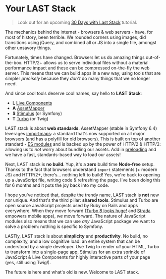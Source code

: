 # Your LAST Stack

> Look out for an upcoming [30 Days with Last Stack](https://symfonycasts.com/screencast/30-days-last)
> tutorial.

The mechanics behind the internet - browsers & web servers - have, for most
of history, been terrible. We rounded corners using images, did transitions using
jQuery, and combined all or JS into a single file, amongst other unsavory things.

Fortunately, times have changed. Browsers let us do amazing things out-of-the-box.
HTTP/2+ allows us to serve individual files without a material performance impact
and these can be compressed on-the-fly the web server. This means that we can build
apps in a new way, using tools that are simpler *precisely* because they
*don't* do many things that we no longer need.

And since cool tools deserve cool names, say hello to **LAST Stack**:

* **L** [Live Components](https://symfony.com/bundles/ux-live-component/current/index.html)
* **A** [AssetMapper](https://symfony.com/doc/current/frontend/asset_mapper.html)
* **S** [Stimulus](https://stimulus.hotwired.dev/) (or Symfony)
* **T** [Turbo](https://turbo.hotwired.dev/) (or Twig)

LAST stack is about **web standards**. AssetMapper (stable in Symfony
6.4) leverages [importmaps](https://developer.mozilla.org/en-US/docs/Web/HTML/Element/script/type/importmap):
a standard that's now supported on all major browsers (and has a polyfill for
old browsers). This is built on top of another standard - [ES modules](https://developer.mozilla.org/en-US/docs/Web/JavaScript/Guide/Modules)
and is backed up by the power of HTTP/2 & HTTP/3: allowing us to *not* worry
about bundling our assets. Add in [preloading](https://developer.mozilla.org/en-US/docs/Web/HTML/Attributes/rel/modulepreload)
and we have a fast, standards-based way to load our assets!

Next, LAST stack is **no build**. Yup, it's a **zero** build time **Node-free**
setup. Thanks to the fact that browsers understand `import` statements (+ modern JS)
and HTTP/2+, there's... nothing left to build! Yes, we're back to opening up a JavaScript
file, writing code & refreshing the page. I've been doing this for 6
months and it puts the joy back into my code.

I hope you've noticed that, despite the trendy name, LAST stack is **not** new
nor unique. And that's the third pillar: **shared tools**. Stimulus
and Turbo are open source JavaScript projects used by Ruby on Rails and apps
everywhere. When they move forward ([Turbo 8 looks huge!](https://dev.37signals.com/a-happier-happy-path-in-turbo-with-morphing/)
and [Strada](https://strada.hotwired.dev/) empowers mobile apps),
*we* move forward. The nature of JavaScript modules also means that we can use
*any* JavaScript package we want to solve a problem: nothing is specific to Symfony. 

LASTly, LAST stack is about **simplicity** and **productivity**. No build, no
complexity, and a low cognitive load: an entire system that can be understood
by a single developer. Use Twig to render *all* your HTML, Turbo to transform
into a single-page app, Stimulus for an extra sprinkle of JavaScript & Live
Components for highly interactive parts of your page (yes, still using Twig!).

The future is here and what's old is new. Welcome to LAST stack.
